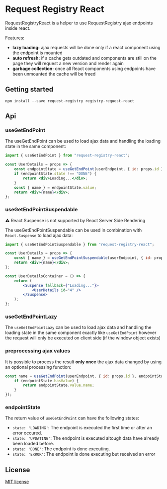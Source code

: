 # Request Registry React

RequestRegistryReact is a helper to use RequestRegistry ajax endpoints inside react.

Features:

-   **lazy loading:** ajax requests will be done only if a react component using the endpoint is mounted
-   **auto refresh:** if a cache gets outdated and components are still on the page they will request a new version and render again
-   **garbage collection:** once all React components using endpoints have been unmounted the cache will be freed

## Getting started

```
npm install --save request-registry registry-request-react
```

## Api

### useGetEndPoint

The useGetEndPoint can be used to load ajax data and handling the loading state in the same component:

```jsx
import { useGetEndPoint } from "request-registry-react";

const UserDetails = props => {
    const endpointState = useGetEndPoint(userEndpoint, { id: props.id });
    if (endpointState.state !== "DONE") {
        return <div>Loading...</div>;
    }
    const { name } = endpointState.value;
    return <div>{name}</div>;
};
```

### useGetEndPointSuspendable

⚠️ React.Suspense is not supported by React Server Side Rendering

The useGetEndPointSuspendable can be used in combination with `React.Suspense` to load
ajax data:

```jsx
import { useGetEndPointSuspendable } from "request-registry-react";

const UserDetails = props => {
    const { name } = useGetEndPointSuspendable(userEndpoint, { id: props.id });
    return <div>{name}</div>;
};
```

```jsx
const UserDetailsContainer = () => {
    return (
        <Suspense fallback={"Loading..."}>
            <UserDetails id="4" />
        </Suspense>
    );
};
```

### useGetEndPointLazy

The `useGetEndPointLazy` can be used to load ajax data and handling the loading state in the same component
exactly like `useGetEndPoint` however the request will only be executed on client side (if the window object exists)

### preprocessing ajax values

It is possible to process the result **only once** the ajax data changed by using an optional processing function:

```jsx
const name = useGetEndPoint(userEndpoint, { id: props.id }, endpointState => {
    if (endpointState.hasValue) {
        return endpointState.value.name;
    }
});
```

### endpointState

The return value of `useGetEndPoint` can have the following states:

-   `state: 'LOADING'`: The endpoint is executed the first time or after an error occured.
-   `state: 'UPDATING'`: The endpoint is executed altough data have already been loaded before.
-   `state: 'DONE'`: The endpoint is done executing.
-   `state: 'ERROR'`: The endpoint is done executing but received an error

## License

[MIT license](http://opensource.org/licenses/MIT)
